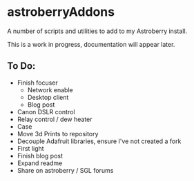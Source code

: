 # astroberryAddons

A number of scripts and utilities to add to my Astroberry install.

This is a work in progress, documentation will appear later.

To Do:
-----

- Finish focuser
  - Network enable
  - Desktop client
  - Blog post
- Canon DSLR control
- Relay control / dew heater
- Case
- Move 3d Prints to repository
- Decouple Adafruit libraries, ensure I've not created a fork
- First light
- Finish blog post
- Expand readme
- Share on astroberry / SGL forums
